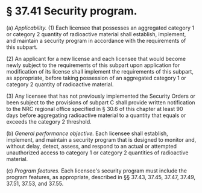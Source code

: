 # § 37.41   Security program.

(a) *Applicability.* (1) Each licensee that possesses an aggregated category 1 or category 2 quantity of radioactive material shall establish, implement, and maintain a security program in accordance with the requirements of this subpart.


(2) An applicant for a new license and each licensee that would become newly subject to the requirements of this subpart upon application for modification of its license shall implement the requirements of this subpart, as appropriate, before taking possession of an aggregated category 1 or category 2 quantity of radioactive material.


(3) Any licensee that has not previously implemented the Security Orders or been subject to the provisions of subpart C shall provide written notification to the NRC regional office specified in § 30.6 of this chapter at least 90 days before aggregating radioactive material to a quantity that equals or exceeds the category 2 threshold.


(b) *General performance objective.* Each licensee shall establish, implement, and maintain a security program that is designed to monitor and, without delay, detect, assess, and respond to an actual or attempted unauthorized access to category 1 or category 2 quantities of radioactive material.


(c) *Program features.* Each licensee's security program must include the program features, as appropriate, described in §§ 37.43, 37.45, 37.47, 37.49, 37.51, 37.53, and 37.55.




